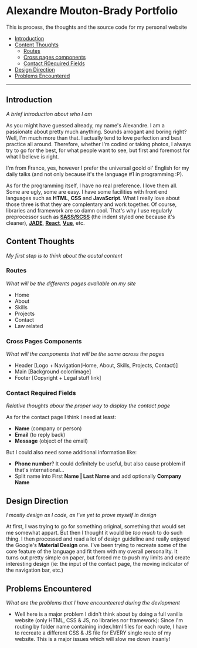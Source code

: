 # Alexandre Mouton-Brady Portfolio
This is process, the thoughts and the source code for my personal website

* [Introduction](#introduction)
* [Content Thoughts](#content-thoughts)
  * [Routes](#routes)
  * [Cross pages components](#cross-pages-components)
  * [Contact R0equired Fields](#contact-required-fields)
* [Design Direction](#design-direction)
* [Problems Encountered](#problems-encountered)

----

## Introduction
*A brief introduction about who I am*

As you might have guessed already, my name's Alexandre. I am a passionate about pretty much anything. Sounds arrogant and boring right? Well, I'm much more than that. I actually tend to love perfection and best practice all around. Therefore, whether I'm codind or taking photos, I always try to go for the best, for what people want to see, but first and foremost for what I believe is right.

I'm from France, yes, however I prefer the universal goold ol' English for my daily talks (and not only because it's the language #1 in programming :P).

As for the programming itself, I have no real preference. I love them all. Some are ugly, some are easy. I have some facilities with front end languages such as **HTML**, **CSS** and **JavaScript**. What I really love about those three is that they are complentary and work together. Of course, libraries and framework are so damn cool. That's why I use regularly preprocessor such as [**SASS/SCSS**](http://sass-lang.com/) (the indent styled one because it's cleaner), [**JADE**](https://pugjs.org/api/getting-started.html), [**React**](https://facebook.github.io/react/), [**Vue**](https://vuejs.org/), etc.

## Content Thoughts
*My first step is to think about the acutal content*

### Routes
*What will be the differents pages available on my site*

* Home
* About
* Skills
* Projects
* Contact
* Law related

### Cross Pages Components
*What will the components that will be the same across the pages*

* Header [Logo + Navigation(Home, About, Skills, Projects, Contact)]
* Main [Background color/image]
* Footer [Copyright + Legal stuff link]

### Contact Required Fields
*Relative thoughts abour the proper way to display the contact page*

As for the contact page I think I need at least:

* **Name** (company or person)
* **Email** (to reply back)
* **Message** (object of the email)

But I could also need some additional information like:

* **Phone number**? It could definitely be useful, but also cause problem if that's international...
* Split name into First **Name | Last Name** and add optionally **Company Name**

## Design Direction
*I mostly design as I code, as I've yet to prove myself in design*

At first, I was trying to go for something original, something that would set me somewhat appart. But then I thought it would be *too much* to do such thing. I then processed and read a lot of design guideline and really enjoyed the Google's **Material Design** one. I've been trying to recreate some of the core feature of the language and fit them with my overall personality. It turns out pretty simple on paper, but forced me to push my limits and create interesting design (ie: the input of the contact page, the moving indicator of the navigation bar, etc.)



## Problems Encountered
*What are the problems that I have encounteered during the devlopment*

* Well here is a major problem I didn't think about by doing a full vanilla website (only HTML, CSS & JS, no libraries nor framework): Since I'm routing by folder name containing index.html files for each route, I have to recreate a different CSS & JS file for EVERY single route of my website. This is a major issues which will slow me down insanly!
